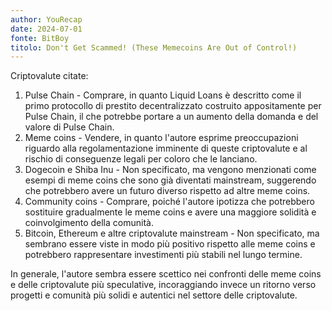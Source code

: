 ```yaml
---
author: YouRecap
date: 2024-07-01
fonte: BitBoy
titolo: Don't Get Scammed! (These Memecoins Are Out of Control!)
---
```


Criptovalute citate:
1. Pulse Chain - Comprare, in quanto Liquid Loans è descritto come il primo protocollo di prestito decentralizzato costruito appositamente per Pulse Chain, il che potrebbe portare a un aumento della domanda e del valore di Pulse Chain.
2. Meme coins - Vendere, in quanto l'autore esprime preoccupazioni riguardo alla regolamentazione imminente di queste criptovalute e al rischio di conseguenze legali per coloro che le lanciano.
3. Dogecoin e Shiba Inu - Non specificato, ma vengono menzionati come esempi di meme coins che sono già diventati mainstream, suggerendo che potrebbero avere un futuro diverso rispetto ad altre meme coins.
4. Community coins - Comprare, poiché l'autore ipotizza che potrebbero sostituire gradualmente le meme coins e avere una maggiore solidità e coinvolgimento della comunità.
5. Bitcoin, Ethereum e altre criptovalute mainstream - Non specificato, ma sembrano essere viste in modo più positivo rispetto alle meme coins e potrebbero rappresentare investimenti più stabili nel lungo termine.

In generale, l'autore sembra essere scettico nei confronti delle meme coins e delle criptovalute più speculative, incoraggiando invece un ritorno verso progetti e comunità più solidi e autentici nel settore delle criptovalute.

